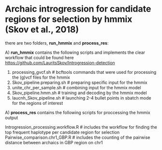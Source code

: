 # Archaic introgression for candidate regions for selection by hmmix (Skov et al., 2018)


there are two folders, **run_hmmix** and **process_res**: <br>

A) **run_hmmix** contains the following scripts and implements the clear workflow that could be found here <br>
https://github.com/LauritsSkov/Introgression-detection <br>

1. processing_gvcf.sh # bcftools commands that were used for processing the (g)vcf files for the hmmix <br>
2. Skov_pipeline.preparing.sh # preparing specific input for the hmmix <br>
3. unite_chr_per_sample.sh # combining input for the hmmix model <br>
4. Skov_pipeline.hmm.sh # training and decoding by the hmmix model <br>
5. laucnh_Skov_pipeline.sh # launching 2-4 bullet points in sbatch mode for the regions of interest <br>

A) **process_res** contains the following scripts for proccessing the hmmix output <br>

Introgression_processing.workflow.R # includes the workflow for finding the top frequent haplotype per candidate region for selection <br>
Pairwise_comparison.chr1_GBP.R # includes the counting of the pairwise distance between archaics in GBP region on chr1 <br>
